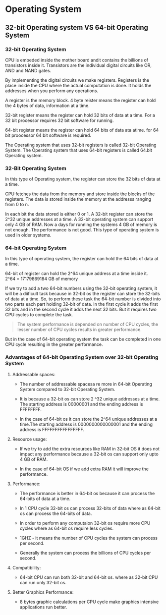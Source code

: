 # Operating System

## 32-bit Operating system VS 64-bit Operating System

### 32-bit Operating System

CPU is embeded inside the mother board andit contains the billions of transistors inside it. Transistors are the individual digital circuits like OR, AND and NAND gates.

By implementing the digital circuits we make registers. Registers is the place inside the CPU where the actual computation is done.
It holds the addresses when you perform any operations.

A register is the memory block. 4 byte reister means the register can hold the 4 bytes of data, information at a time.

32-bit register means the register can hold 32 bits of data at a time. For a 32 bit processor requires 32 bit software for running.

64-bit register means the register can hold 64 bits of data ata atime. for 64 bit proocessor 64 bit software is required.

The Operating system that uses 32-bit registers is called 32-bit Operating System.
The Operating system that uses 64-bit registers is called 64.bit Operating system.

### 32-Bit Operating System

In this type of Operating system, the register can store the 32 bits of data at a time.

CPU fetches the data from the memory and store inside the blocks of the registers. The data is stored inside the memory at the addresss ranging from 0 to n.

In each bit the data stored is either 0 or 1. A 32-bit register can store the 2^32 unique addresses at a time.
A 32-bit operating system can support only 4 GB of RAM. Now a days for running the systems 4 GB of memory is not enough.
The performance is not good.
This type of operating system is used in older systems.

### 64-bit Operating System

In this type of operating system, the register can hold the 64 bits of data at a time.

64-bit of register can hold the 2^64 unique address at a time inside it.  
2^64 = 17179869184 GB of memory

If we try to add a two 64-bit numbers using the 32-bit operating system, it will be a diificult task because in 32-bit os the register can store the 32-bits of data at a time. So, to perform these task the 64-bit number is divided into two parts each part holding 32-bit of data. In the first cycle it adds the first 32 bits and in the second cycle it adds the next 32 bits. But it requires two CPU cycles to complete the task.

> The system performance is depended on number of CPU cycles, the lesser number of CPU cycles results in greater performance.

But in the case of 64-bit operating system the task can be completed in one CPU cycle resulting in the greater performance.

### Advantages of 64-bit Operating System over 32-bit Operating System

1. Addressable spaces:

   - The number of addressable spacesa re more in 64-bit Operating System compared to 32-bit Operating System.

   - It is because a 32-bit os can store 2 ^32 unique addresses at a time. The starting address is 00000001 and the ending address is FFFFFFFF.

   - In the case of 64-bit os it can store the 2^64 unique addresses at a time.The starting address is 0000000000000001 and the ending address is FFFFFFFFFFFFFFFF.

2. Resource usage:

   - If we try to add the extra resources like RAM in 32-bit OS it does not impact any performance because a 32-bit os can support only upto 4 GB of RAM.

   - In the case of 64-bit OS if we add extra RAM it will improve the performance.

3. Performance:

   - The performance is better in 64-bit os because it can process the 64-bits of data at a time.

   - In 1 CPU cycle 32-bit os can process 32-bits of data where as 64-bit os can process the 64-bits of data.

   - In order to perform any computaion 32-bit os require more CPU cycles where as 64-bit os require less cycles.

   - 1GHZ - it means the number of CPU cycles the system can process per second.
   - Generally the system can process the billions of CPU cycles per second.

4. Compatibility:

   - 64-bit CPU can run both 32-bit and 64-bit os. where as 32-bit CPU can run only 32-bit os.

5. Better Graphics Performance:
   - 8 bytes graphic calculations per CPU cycle make graphics intensive applications run better.
